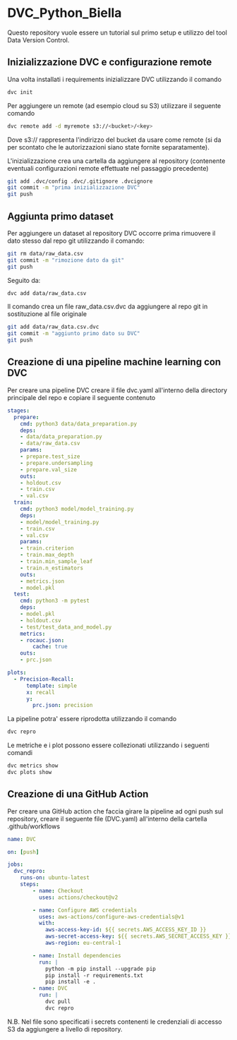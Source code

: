 # DVC_Python_Biella
Questo repository vuole essere un tutorial sul primo setup e utilizzo del tool Data Version Control.

## Inizializzazione DVC e configurazione remote
Una volta installati i requirements inizializzare DVC utilizzando il comando
```sh
dvc init
```
Per aggiungere un remote (ad esempio cloud su S3) utilizzare il seguente comando
```sh
dvc remote add -d myremote s3://<bucket>/<key>
```
Dove s3:// rappresenta l'indirizzo del bucket da usare come remote (si da per scontato che le autorizzazioni siano state fornite separatamente).

L'inizializzazione crea una cartella da aggiungere al repository (contenente eventuali configurazioni remote effettuate nel passaggio precedente)
```sh
git add .dvc/config .dvc/.gitignore .dvcignore
git commit -m "prima inizializzazione DVC"
git push
```

## Aggiunta primo dataset

Per aggiungere un dataset al repository DVC occorre prima rimuovere il dato stesso dal repo git utilizzando il comando:
```sh
git rm data/raw_data.csv 
git commit -m "rimozione dato da git"
git push
```
Seguito da:
```sh
dvc add data/raw_data.csv
```
Il comando crea un file raw_data.csv.dvc da aggiungere al repo git in sostituzione al file originale
```sh
git add data/raw_data.csv.dvc
git commit -m "aggiunto primo dato su DVC"
git push
```
## Creazione di una pipeline machine learning con DVC
Per creare una pipeline DVC creare il file dvc.yaml all'interno della directory principale del repo e copiare il seguente contenuto
```yaml
stages:
  prepare:
    cmd: python3 data/data_preparation.py
    deps:
    - data/data_preparation.py
    - data/raw_data.csv
    params:
    - prepare.test_size
    - prepare.undersampling
    - prepare.val_size
    outs:
    - holdout.csv
    - train.csv
    - val.csv
  train:
    cmd: python3 model/model_training.py
    deps:
    - model/model_training.py
    - train.csv
    - val.csv
    params:
    - train.criterion
    - train.max_depth
    - train.min_sample_leaf
    - train.n_estimators
    outs:
    - metrics.json
    - model.pkl
  test:
    cmd: python3 -m pytest
    deps:
    - model.pkl    
    - holdout.csv
    - test/test_data_and_model.py
    metrics:
    - rocauc.json:
        cache: true
    outs:
    - prc.json

plots:
  - Precision-Recall:
      template: simple
      x: recall
      y:
        prc.json: precision
```
La pipeline potra' essere riprodotta utilizzando il comando 
```sh
dvc repro
```
Le metriche e i plot possono essere collezionati utilizzando i seguenti comandi
```sh
dvc metrics show
dvc plots show
```

## Creazione di una GitHub Action
Per creare una GitHub action che faccia girare la pipeline ad ogni push sul repository, creare il seguente file (DVC.yaml) all'interno della cartella .github/workflows

```yaml
name: DVC  

on: [push]

jobs:
  dvc_repro:
    runs-on: ubuntu-latest
    steps:
        - name: Checkout
          uses: actions/checkout@v2

        - name: Configure AWS credentials
          uses: aws-actions/configure-aws-credentials@v1
          with:
            aws-access-key-id: ${{ secrets.AWS_ACCESS_KEY_ID }}
            aws-secret-access-key: ${{ secrets.AWS_SECRET_ACCESS_KEY }}
            aws-region: eu-central-1

        - name: Install dependencies
          run: |
            python -m pip install --upgrade pip
            pip install -r requirements.txt
            pip install -e .
        - name: DVC
          run: |
            dvc pull
            dvc repro
```            
N.B. Nel file sono specificati i secrets contenenti le credenziali di accesso S3 da aggiungere a livello di repository.


